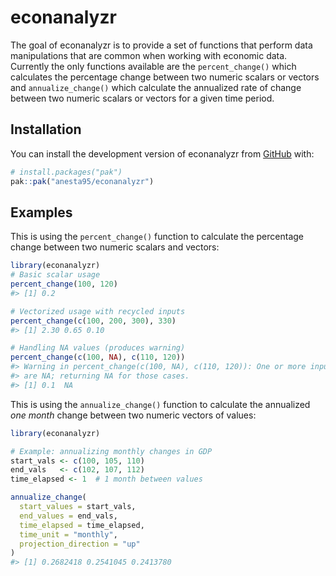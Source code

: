 
<!-- README.md is generated from README.Rmd. Please edit that file -->

# econanalyzr

<!-- badges: start -->

<!-- badges: end -->

The goal of econanalyzr is to provide a set of functions that perform
data manipulations that are common when working with economic data.
Currently the only functions available are the `percent_change()` which
calculates the percentage change between two numeric scalars or vectors
and `annualize_change()` which calculate the annualized rate of change
between two numeric scalars or vectors for a given time period.

## Installation

You can install the development version of econanalyzr from
[GitHub](https://github.com/) with:

``` r
# install.packages("pak")
pak::pak("anesta95/econanalyzr")
```

## Examples

This is using the `percent_change()` function to calculate the
percentage change between two numeric scalars and vectors:

``` r
library(econanalyzr)
# Basic scalar usage
percent_change(100, 120)
#> [1] 0.2

# Vectorized usage with recycled inputs
percent_change(c(100, 200, 300), 330)
#> [1] 2.30 0.65 0.10

# Handling NA values (produces warning)
percent_change(c(100, NA), c(110, 120))
#> Warning in percent_change(c(100, NA), c(110, 120)): One or more input values
#> are NA; returning NA for those cases.
#> [1] 0.1  NA
```

This is using the `annualize_change()` function to calculate the
annualized *one month* change between two numeric vectors of values:

``` r
library(econanalyzr)

# Example: annualizing monthly changes in GDP
start_vals <- c(100, 105, 110)
end_vals   <- c(102, 107, 112)
time_elapsed <- 1  # 1 month between values

annualize_change(
  start_values = start_vals,
  end_values = end_vals,
  time_elapsed = time_elapsed,
  time_unit = "monthly",
  projection_direction = "up"
)
#> [1] 0.2682418 0.2541045 0.2413780
```
